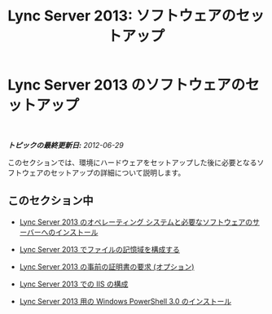 ﻿---
title: 'Lync Server 2013: ソフトウェアのセットアップ'
TOCTitle: ソフトウェアのセットアップ
ms:assetid: 13175527-6587-4e9c-b13c-c4b676cc83ec
ms:mtpsurl: https://technet.microsoft.com/ja-jp/library/JJ204692(v=OCS.15)
ms:contentKeyID: 48271328
ms.date: 05/19/2016
mtps_version: v=OCS.15
ms.translationtype: HT
---

# Lync Server 2013 のソフトウェアのセットアップ

 

_**トピックの最終更新日:** 2012-06-29_

このセクションでは、環境にハードウェアをセットアップした後に必要となるソフトウェアのセットアップの詳細について説明します。

## このセクション中

  - [Lync Server 2013 のオペレーティング システムと必要なソフトウェアのサーバーへのインストール](lync-server-2013-install-operating-systems-and-prerequisite-software-on-servers.md)

  - [Lync Server 2013 でファイルの記憶域を構成する](lync-server-2013-configure-dfs-file-storage.md)

  - [Lync Server 2013 の事前の証明書の要求 (オプション)](lync-server-2013-request-certificates-in-advance-optional.md)

  - [Lync Server 2013 での IIS の構成](lync-server-2013-configure-iis.md)

  - [Lync Server 2013 用の Windows PowerShell 3.0 のインストール](lync-server-2013-installing-windows-powershell-3-0.md)

